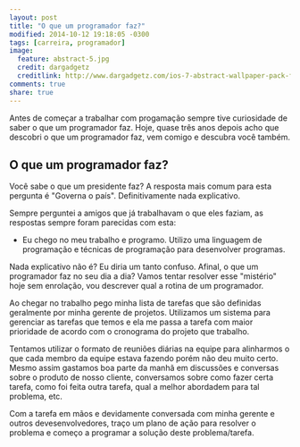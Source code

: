 ```yaml
---
layout: post
title: "O que um programador faz?"
modified: 2014-10-12 19:18:05 -0300
tags: [carreira, programador]
image:
  feature: abstract-5.jpg
  credit: dargadgetz
  creditlink: http://www.dargadgetz.com/ios-7-abstract-wallpaper-pack-for-iphone-5-and-ipod-touch-retina/
comments: true
share: true
---
```


Antes de começar a trabalhar com progamação sempre tive curiosidade de saber o que um programador faz. Hoje, quase três anos depois acho que descobri o que um programador faz, vem comigo e descubra você também.

## O que um programador faz?

Você sabe o que um presidente faz? A resposta mais comum para esta pergunta é "Governa o país". Definitivamente nada explicativo.

Sempre perguntei a amigos que já trabalhavam o que eles faziam, as respostas sempre foram parecidas com esta:

- Eu chego no meu trabalho e programo. Utilizo uma linguagem de programação e técnicas de programação para desenvolver programas.

Nada explicativo não é? Eu diria um tanto confuso. Afinal, o que um programador faz no seu dia a dia? Vamos tentar resolver esse "mistério" hoje sem enrolação, vou descrever qual a rotina de um programador.

Ao chegar no trabalho pego minha lista de tarefas que são definidas geralmente por minha gerente de projetos. Utilizamos um sistema para gerenciar as tarefas que temos e ela me passa a tarefa com maior prioridade de acordo com o cronograma do projeto que trabalho.

Tentamos utilizar o formato de reuniões diárias na equipe para alinharmos o que cada membro da equipe estava fazendo porém não deu muito certo. Mesmo assim gastamos boa parte da manhã em discussões e conversas sobre o produto de nosso cliente, conversamos sobre como fazer certa tarefa, como foi feita outra tarefa, qual a melhor abordadem para tal problema, etc.

Com a tarefa em mãos e devidamente conversada com minha gerente e outros devesenvolvedores, traço um plano de ação para resolver o problema e começo a programar a solução deste problema/tarefa.